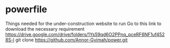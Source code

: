# powerfile
Things needed for the under-construction website to run 
Go to this link to download the necessary requirement https://drive.google.com/drive/folders/1Ys59qd6O2PPnq_pceRF6NF1uf4528S-l
git clone https://github.com/Annor-Gyimah/power.git
